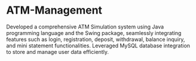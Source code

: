 # ATM-Management
Developed a comprehensive ATM Simulation system using Java programming language and the Swing package, seamlessly integrating features such as login, registration, deposit, withdrawal, balance inquiry, and mini statement functionalities. Leveraged MySQL database integration to store and manage user data efficiently.
